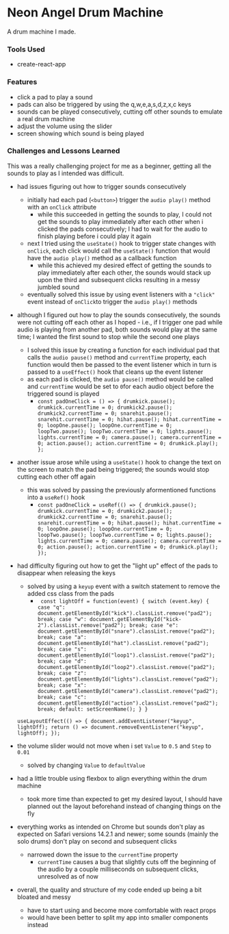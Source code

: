 # Neon Angel Drum Machine

A drum machine I made.

### Tools Used
- create-react-app


### Features
- click a pad to play a sound 
- pads can also be triggered by using the q,w,e,a,s,d,z,x,c keys
- sounds can be played consecutively, cutting off other sounds to emulate a real drum machine
- adjust the volume using the slider
- screen showing which sound is being played

### Challenges and Lessons Learned
This was a really challenging project for me as a beginner, getting all the sounds to play as I intended was difficult.

- had issues figuring out how to trigger sounds consecutively 
  - initially had each pad (`<button>`) trigger the `audio play()` method with an `onClick` attribute
    - while this succeeded in getting the sounds to play, I could not get the sounds to play immediately after each other when i clicked the pads consecutively; I had to wait 
      for the audio to finish playing before i could play it again
  - next I tried using the `useState()` hook to trigger state changes with `onClick`, each click would call the `useState()` function that would have the `audio play()` method as a callback function
    - while this achieved my desired effect of getting the sounds to play immediately after each other, the sounds would stack up upon the third and subsequent clicks resulting in a messy jumbled sound 
  - eventually solved this issue by using event listeners with a `"click"` event instead of `onClick`to trigger the `audio play()` methods
- although I figured out how to play the sounds consecutively, the sounds were not cutting off each other as I hoped - i.e., if I trigger one pad while audio is playing from another pad,
  both sounds would play at the same time; I wanted the first sound to stop while the second one plays 
  - I solved this issue by creating a function for each individual pad that calls the `audio pause()` method and `currentTime` property, each function would then be passed to the event listener which in turn is passed to a `useEffect()` hook that cleans up the event listener
  - as each pad is clicked, the `audio pause()` method would be called and `currentTime` would be set to `0`for each audio object before the triggered sound is played 
    - `const padOneClick = () => {
      drumkick.pause();
      drumkick.currentTime = 0;
      drumkick2.pause();
      drumkick2.currentTime = 0;
      snarehit.pause();
      snarehit.currentTime = 0;
      hihat.pause();
      hihat.currentTime = 0;
      loopOne.pause();
      loopOne.currentTime = 0;
      loopTwo.pause();
      loopTwo.currentTime = 0;
      lights.pause();
      lights.currentTime = 0;
      camera.pause();
      camera.currentTime = 0;
      action.pause();
      action.currentTime = 0;
      drumkick.play();
  };`
 - another issue arose while using a `useState()` hook to change the text on the screen to match the pad being triggered; the sounds would stop cutting each other off again 
   - this was solved by passing the previously aformentioned functions into a `useRef()` hook
     - `const padOneClick = useRef(() => {
       drumkick.pause();
       drumkick.currentTime = 0;
       drumkick2.pause();
       drumkick2.currentTime = 0;
       snarehit.pause();
       snarehit.currentTime = 0;
       hihat.pause();
       hihat.currentTime = 0;
       loopOne.pause();
       loopOne.currentTime = 0;
       loopTwo.pause();
       loopTwo.currentTime = 0;
       lights.pause();
       lights.currentTime = 0;
       camera.pause();
       camera.currentTime = 0;
       action.pause();
       action.currentTime = 0;
       drumkick.play();
  });`
 - had difficulty figuring out how to get the "light up" effect of the pads to disappear when releasing the keys 
   - solved by using a `keyup` event with a switch statement to remove the added css class from the pads
     - ` const lightOff = function(event) {
    switch (event.key) {
      case "q":
        document.getElementById("kick").classList.remove("pad2");
        break;
      case "w":
        document.getElementById("kick-2").classList.remove("pad2");
        break;
      case "e":
        document.getElementById("snare").classList.remove("pad2");
        break;
      case "a":
        document.getElementById("hat").classList.remove("pad2");  
        break;
      case "s":
        document.getElementById("loop1").classList.remove("pad2");  
        break;
      case "d":
        document.getElementById("loop2").classList.remove("pad2");  
        break;
      case "z":
        document.getElementById("lights").classList.remove("pad2");  
        break;
      case "x":
        document.getElementById("camera").classList.remove("pad2");  
        break;
      case "c":
        document.getElementById("action").classList.remove("pad2");  
        break;
      default:
        setScreenName();
    }
  }`
  
    `useLayoutEffect(() => {
      document.addEventListener("keyup", lightOff);
      return () => document.removeEventListener("keyup", lightOff);
    }); `
 - the volume slider would not move when i set `Value` to `0.5` and `Step` to `0.01`
   - solved by changing `Value` to `defaultValue`
 - had a little trouble using flexbox to align everything within the drum machine
   - took more time than expected to get my desired layout, I should have planned out the layout beforehand instead of changing things on the fly 
 - everything works as intended on Chrome but sounds don't play as expected on Safari versions 14.2.1 and newer; some sounds (mainly the solo drums) don't play on second and subsequent clicks
   - narrowed down the issue to the `currentTime` property
     - `currentTime` causes a bug that slightly cuts off the beginning of the audio by a couple milliseconds on subsequent clicks, unresolved as of now
 - overall, the quality and structure of my code ended up being a bit bloated and messy
   - have to start using and become more comfortable with react props 
   - would have been better to split my app into smaller components instead 

